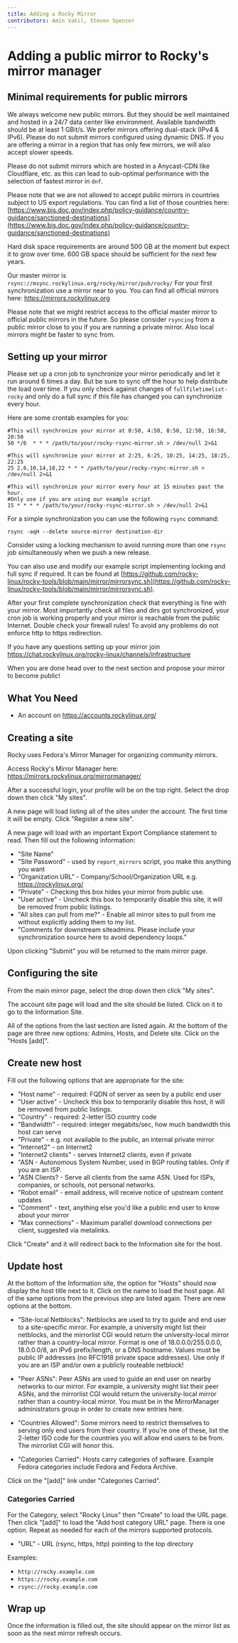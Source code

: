 ```yaml
---
title: Adding a Rocky Mirror
contributors: Amin Vakil, Steven Spencer
---
```


# Adding a public mirror to Rocky's mirror manager

## Minimal requirements for public mirrors

We always welcome new public mirrors. But they should be well maintained and hosted in a 24/7 data center like environment. Available bandwidth should be at least 1 GBit/s. We prefer mirrors offering dual-stack (IPv4 & IPv6). Please do not submit mirrors configured using dynamic DNS. If you are offering a mirror in a region that has only few mirrors, we will also accept slower speeds.

Please do not submit mirrors which are hosted in a Anycast-CDN like Cloudflare, etc. as this can lead to sub-optimal performance with the selection of fastest mirror in `dnf`.

Please note that we are not allowed to accept public mirrors in countries subject to US export regulations. You can find a list of those countries here: [https://www.bis.doc.gov/index.php/policy-guidance/country-guidance/sanctioned-destinations](https://www.bis.doc.gov/index.php/policy-guidance/country-guidance/sanctioned-destinations)

Hard disk space requirements are around 500 GB at the moment but expect it to grow over time. 600 GB space should be sufficient for the next few years.

Our master mirror is `rsync://msync.rockylinux.org/rocky/mirror/pub/rocky/`
For your first synchronization use a mirror near to you. You can find all official mirrors here: https://mirrors.rockylinux.org

Please note that we might restrict access to the official master mirror to official public mirrors in the future. So please consider `rsyncing` from a public mirror close to you if you are running a private mirror. Also local mirrors might be faster to sync from.

## Setting up your mirror

Please set up a cron job to synchronize your mirror periodically and let it run around 6 times a day. But be sure to sync off the hour to help distribute the load over time. If you only check against changes of `fullfiletimelist-rocky` and only do a full sync if this file has changed you can synchronize every hour.

Here are some crontab examples for you:

```
#This will synchronize your mirror at 0:50, 4:50, 8:50, 12:50, 16:50, 20:50
50 */6  * * * /path/to/your/rocky-rsync-mirror.sh > /dev/null 2>&1

#This will synchronize your mirror at 2:25, 6:25, 10:25, 14:25, 18:25, 22:25
25 2,6,10,14,18,22 * * * /path/to/your/rocky-rsync-mirror.sh > /dev/null 2>&1

#This will synchronize your mirror every hour at 15 minutes past the hour.
#Only use if you are using our example script
15 * * * * /path/to/your/rocky-rsync-mirror.sh > /dev/null 2>&1
```

For a simple synchronization you can use the following `rsync` command:

```
rsync -aqH --delete source-mirror destination-dir
```
Consider using a locking mechanism to avoid running more than one `rsync` job simultaneously when we push a new release.

You can also use and modify our example script implementing locking and full sync if required. It can be found at [https://github.com/rocky-linux/rocky-tools/blob/main/mirror/mirrorsync.sh](https://github.com/rocky-linux/rocky-tools/blob/main/mirror/mirrorsync.sh).

After your first complete synchronization check that everything is fine with your mirror. Most importantly check all files and dirs got synchronized, your cron job is working properly and your mirror is reachable from the public Internet. Double check your firewall rules! To avoid any problems do not enforce http to https redirection.

If you have any questions setting up your mirror join https://chat.rockylinux.org/rocky-linux/channels/infrastructure

When you are done head over to the next section and propose your mirror to become public!

## What You Need
* An account on https://accounts.rockylinux.org/

## Creating a site

Rocky uses Fedora's Mirror Manager for organizing community mirrors.

Access Rocky's Mirror Manager here: https://mirrors.rockylinux.org/mirrormanager/

After a successful login, your profile will be on the top right. Select the drop down then click "My sites".

A new page will load listing all of the sites under the account. The first time it will be empty. Click "Register a new site".

A new page will load with an important Export Compliance statement to read. Then fill out the following information:

* "Site Name"
* "Site Password" - used by `report_mirrors` script, you make this anything you want
* "Organization URL" - Company/School/Organization URL e.g. https://rockylinux.org/
* "Private" - Checking this box hides your mirror from public use.
* "User active" - Uncheck this box to temporarily disable this site, it will be removed from public listings.
* "All sites can pull from me?" - Enable all mirror sites to pull from me without explicitly adding them to my list.
* "Comments for downstream siteadmins. Please include your synchronization source here to avoid dependency loops."

Upon clicking "Submit" you will be returned to the main mirror page.

## Configuring the site

From the main mirror page, select the drop down then click "My sites".

The account site page will load and the site should be listed. Click on it to go to the Information Site.

All of the options from the last section are listed again. At the bottom of the page are three new options: Admins, Hosts, and Delete site. Click on the "Hosts [add]".

## Create new host

Fill out the following options that are appropriate for the site:

* "Host name" - required: FQDN of server as seen by a public end user
* "User active" - Uncheck this box to temporarily disable this host, it will be removed from public listings.
* "Country" - required: 2-letter ISO country code
* "Bandwidth" - required: integer megabits/sec, how much bandwidth this host can serve
* "Private" - e.g. not available to the public, an internal private mirror
* "Internet2" - on Internet2
* "Internet2 clients" - serves Internet2 clients, even if private
* "ASN - Autonomous System Number, used in BGP routing tables. Only if you are an ISP.
* "ASN Clients? - Serve all clients from the same ASN. Used for ISPs, companies, or schools, not personal networks.
* "Robot email" - email address, will receive notice of upstream content updates
* "Comment" - text, anything else you'd like a public end user to know about your mirror
* "Max connections" - Maximum parallel download connections per client, suggested via metalinks.

Click "Create" and it will redirect back to the Information site for the host.

## Update host

At the bottom of the Information site, the option for "Hosts" should now display the host title next to it. Click on the name to load the host page. All of the same options from the previous step are listed again. There are new options at the bottom.

* "Site-local Netblocks":  Netblocks are used to try to guide and end user to a site-specific mirror. For example, a university might list their netblocks, and the mirrorlist CGI would return the university-local mirror rather than a country-local mirror. Format is one of 18.0.0.0/255.0.0.0, 18.0.0.0/8, an IPv6 prefix/length, or a DNS hostname. Values must be public IP addresses (no RFC1918 private space addresses). Use only if you are an ISP and/or own a publicly routeable netblock!

* "Peer ASNs":  Peer ASNs are used to guide an end user on nearby networks to our mirror. For example, a university might list their peer ASNs, and the mirrorlist CGI would return the university-local mirror rather than a country-local mirror. You must be in the MirrorManager administrators group in order to create new entries here.

* "Countries Allowed":  Some mirrors need to restrict themselves to serving only end users from their country. If you're one of these, list the 2-letter ISO code for the countries you will allow end users to be from. The mirrorlist CGI will honor this.

* "Categories Carried":  Hosts carry categories of software. Example Fedora categories include Fedora and Fedora Archive.

Click on the "[add]" link under "Categories Carried".

### Categories Carried

For the Category, select "Rocky Linux" then "Create" to load the URL page. Then click "[add]" to load the "Add host category URL" page. There is one option. Repeat as needed for each of the mirrors supported protocols.

* "URL" - URL (rsync, https, http) pointing to the top directory

Examples:
* `http://rocky.example.com`
* `https://rocky.example.com`
* `rsync://rocky.example.com`


## Wrap up

Once the information is filled out, the site should appear on the mirror list as soon as the next mirror refresh occurs.
